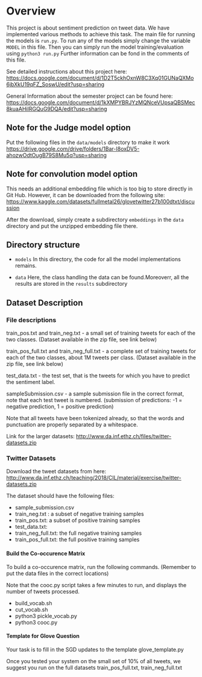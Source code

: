 # Overview

This project is about sentiment prediction on tweet data.
We have implemented various methods to achieve this task.
The main file for running the models is ```run.py```.
To run any of the models simply change the variable ```MODEL``` in this file.
Then you can simply run the model training/evaluation using ```python3 run.py```
Further information can be fond in the comments of this file.

See detailed instructions about this project here: https://docs.google.com/document/d/1D2T5ckhOxnW8C3Xq01GUNaQXMo6jbXkU19qFZ_SoswU/edit?usp=sharing

General Information about the semester project can be found here: https://docs.google.com/document/d/1kXMPYBRJYzMQNceVUpsaQBSMec8kuaAHiIRGQuG9DQA/edit?usp=sharing

## Note for the Judge model option

Put the following files in the ```data/models``` directory to make it work
https://drive.google.com/drive/folders/1Bar-I8oxDV5-ahozwOdtOugB79S8Mu5q?usp=sharing

## Note for convolution model option

This needs an additional embedding file which is too big to store directly in Git Hub.
However, it can be downloaded from the following site:
https://www.kaggle.com/datasets/fullmetal26/glovetwitter27b100dtxt/discussion

After the download, simply create a subdirectory ```embeddings``` in the ```data``` directory
and put the unzipped embedding file there.

## Directory structure

- ``` models ```
  In this directory, the code for all the model implementations remains.

- ``` data ```
  Here, the class handling the data can be found.Moreoverr, all the results are stored in the ```results``` subdirectory



## Dataset Description
### File descriptions

train_pos.txt and train_neg.txt - a small set of training tweets for each of the two classes. (Dataset available in the zip file, see link below)

train_pos_full.txt and train_neg_full.txt - a complete set of training tweets for each of the two classes, about 1M tweets per class. (Dataset available in the zip file, see link below)

test_data.txt - the test set, that is the tweets for which you have to predict the sentiment label.

sampleSubmission.csv - a sample submission file in the correct format, note that each test tweet is numbered. (submission of predictions: -1 = negative prediction, 1 = positive prediction)

Note that all tweets have been tokenized already, so that the words and punctuation are properly separated by a whitespace.

Link for the larger datasets:
http://www.da.inf.ethz.ch/files/twitter-datasets.zip

### Twitter  Datasets

Download the tweet datasets from here:
http://www.da.inf.ethz.ch/teaching/2018/CIL/material/exercise/twitter-datasets.zip


The dataset should have the following files:
- sample_submission.csv
- train_neg.txt :  a subset of negative training samples
- train_pos.txt: a subset of positive training samples
- test_data.txt:
- train_neg_full.txt: the full negative training samples
- train_pos_full.txt: the full positive training samples

#### Build the Co-occurence Matrix

To build a co-occurence matrix, run the following commands.  (Remember to put the data files
in the correct locations)

Note that the cooc.py script takes a few minutes to run, and displays the number of tweets processed.

- build_vocab.sh
- cut_vocab.sh
- python3 pickle_vocab.py
- python3 cooc.py

####  Template for Glove Question

Your task is to fill in the SGD updates to the template
glove_template.py

Once you tested your system on the small set of 10% of all tweets, we suggest you run on the full datasets train_pos_full.txt, train_neg_full.txt
